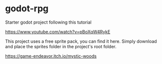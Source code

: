 # godot-rpg

Starter godot project following this tutorial

https://www.youtube.com/watch?v=pBoXqW4RykE

This project uses a free sprite pack, you can find it here. 
Simply download and place the sprites folder in the project's root folder.

https://game-endeavor.itch.io/mystic-woods



